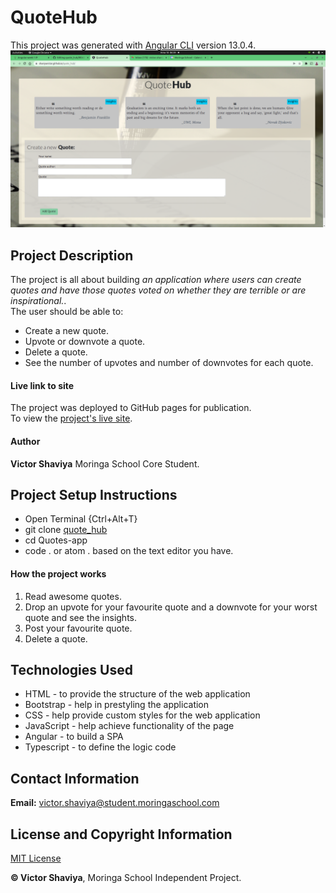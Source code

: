 # QuoteHub

This project was generated with [Angular CLI](https://github.com/angular/angular-cli) version 13.0.4.     
![quote_Hub_Screenshot](https://github.com/ShaviyaVictor/quote_hub/blob/main/src/assets/Screenshot%20from%202022-01-10%2006-39-31.png)

## Project Description
The project is all about building *an application where users can create quotes and have those quotes voted on whether they are terrible or are inspirational.*.    
The user should be able to:   
* Create a new quote.      
* Upvote or downvote a quote.      
* Delete a quote.      
* See the number of upvotes and number of downvotes for each quote.

#### Live link to site
The project was deployed to GitHub pages for publication.     
To view the [project's live site](https://shaviyavictor.github.io/quote_hub/).

#### Author
**Victor Shaviya**
Moringa School Core Student.

## Project Setup Instructions
- Open Terminal {Ctrl+Alt+T}     
- git clone [quote_hub](https://github.com/ShaviyaVictor/quote_hub)      
- cd Quotes-app      
- code . or atom . based on the text editor you have.

#### How the project works
1. Read awesome quotes.
2. Drop an upvote for your favourite quote and a downvote for your worst quote and see the insights.
3. Post your favourite quote.
4. Delete a quote.

## Technologies Used
- HTML - to provide the structure of the web application
- Bootstrap - help in prestyling the application
- CSS - help provide custom styles for the web application
- JavaScript - help achieve functionality of the page
- Angular - to build a SPA
- Typescript - to define the logic code

## Contact Information
**Email:** [victor.shaviya@student.moringaschool.com](#)

## License and Copyright Information
[MIT License](https://github.com/ShaviyaVictor/quote_hub/blob/main/LICENSE)
   
  
**© Victor Shaviya**, Moringa School Independent Project.
